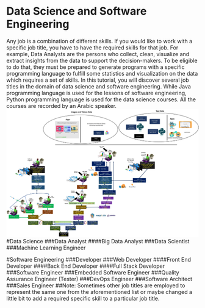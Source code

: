 # Data Science and Software Engineering
Any job is a combination of different skills. 
If you would like to work with a specific job title, you have to have the required skills for that job.
For example, Data Analysts are the persons who collect, clean, visualize and extract insights from the data to support the decision-makers. To be eligible to do that, they must be prepared to generate programs with a specific programming language to fulfill some statistics and visualization on the data which requires a set of skills.
In this tutorial, you will discover several job titles in the domain of data science and software engineering. While Java programming language is used for the lessons of software engineering, Python programming language is used for the data science courses. All the courses are recorded by an Arabic speaker.
![Image of Tracks](images/tracks.jpg)
#Data Science
###Data Analyst
####Big Data Analyst
###Data Scientist
###Machine Learning Engineer

#Software Engineering 
###Developer
###Web Developer
####Front End Developer
####Back End Developer
####Full Stack Developer
###Software Engineer 
###Embedded Software Engineer 
###Quality Assurance Engineer (Tester)
###DevOps Engineer
###Software Architect
###Sales Engineer
##Note:
Sometimes other job titles are employed to represent the same one from the aforementioned list or maybe changed a little bit to add a required specific skill to a particular job title.
